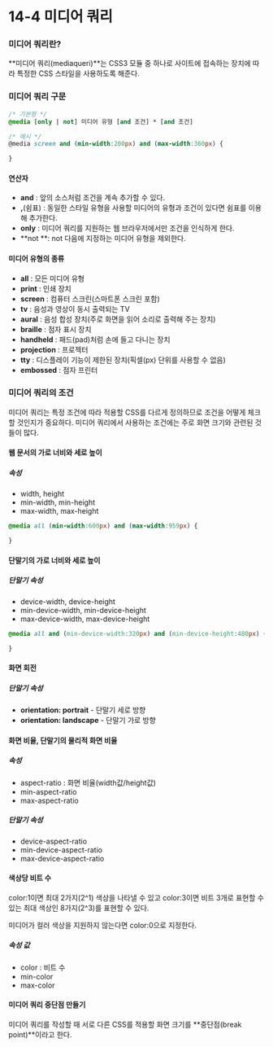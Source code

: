 # 14-4 미디어 쿼리

### 미디어 쿼리란?

**미디어 쿼리\(mediaqueri\)**는 CSS3 모듈 중 하나로 사이트에 접속하는 장치에 따라 특정한 CSS 스타일을 사용하도록 해준다.

### 미디어 쿼리 구문

```css
/* 기본형 */
@media [only | not] 미디어 유형 [and 조건] * [and 조건]

/* 예시 */
@media screen and (min-width:200px) and (max-width:360px) {

}
```

#### 연산자

* **and** : 앞의 소스처럼 조건을 계속 추가할 수 있다.
* **,**\(쉼표\) : 동일한 스타일 유형을 사용할 미디어의 유형과 조건이 있다면 쉼표를 이용해 추가한다.
* **only** : 미디어 쿼리를 지원하는 웹 브라우저에서만 조건을 인식하게 한다.
* **not **: not 다음에 지정하는 미디어 유형을 제외한다.

#### 미디어 유형의 종류

* **all** : 모든 미디어 유형
* **print** : 인쇄 장치
* **screen** : 컴퓨터 스크린\(스마트폰 스크린 포함\)
* **tv** : 음성과 영상이 동시 출력되는 TV
* **aural** : 음성 합성 장치\(주로 화면을 읽어 소리로 출력해 주는 장치\)
* **braille** : 점자 표시 장치
* **handheld** : 패드\(pad\)처럼 손에 들고 다니는 장치
* **projection** : 프로젝터
* **tty** : 디스플레이 기능이 제한된 장치\(픽셀\(px\) 단위를 사용할 수 없음\)
* **embossed** : 점자 프린터

### 미디어 쿼리의 조건

미디어 쿼리는 특정 조건에 따라 적용할 CSS를 다르게 정의하므로 조건을 어떻게 체크할 것인지가 중요하다. 미디어 쿼리에서 사용하는 조건에는 주로 화면 크기와 관련된 것들이 많다.

#### 웹 문서의 가로 너비와 세로 높이

##### 속성

* width, height
* min-width, min-height
* max-width, max-height

```css
@media all (min-width:600px) and (max-width:959px) {

}
```

#### 단말기의 가로 너비와 세로 높이

##### 단말기 속성

* device-width, device-height
* min-device-width, min-device-height
* max-device-width, max-device-height

```css
@media all and (min-device-width:320px) and (min-device-height:480px) {

}
```

#### 화면 회전

##### 단말기 속성

* **orientation: portrait** - 단말기 세로 방향
* **orientation: landscape** - 단말기 가로 방향

#### 화면 비율, 단말기의 물리적 화면 비율

##### 속성

* aspect-ratio : 화면 비율\(width값/height값\)
* min-aspect-ratio
* max-aspect-ratio

##### 단말기 속성

* device-aspect-ratio
* min-device-aspect-ratio
* max-device-aspect-ratio

#### 색상당 비트 수

color:1이면 최대 2가지\(2^1\) 색상을 나타낼 수 있고 color:3이면 비트 3개로 표현할 수 있는 최대 색상인 8가지\(2^3\)를 표현할 수 있다.

미디어가 컬러 색상을 지원하지 않는다면 color:0으로 지정한다.

##### 속성 값

* color : 비트 수
* min-color
* max-color

#### 미디어 쿼리 중단점 만들기

미디어 쿼리를 작성할 때 서로 다른 CSS를 적용할 화면 크기를 **중단점\(break point\)**이라고 한다.

